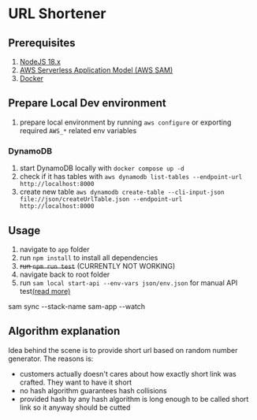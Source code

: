 # URL Shortener

## Prerequisites
1. [NodeJS 18.x](https://nodejs.org/en/download/package-manager)
1. [AWS Serverless Application Model (AWS SAM)](https://docs.aws.amazon.com/serverless-application-model/latest/developerguide/what-is-sam.html)
1. [Docker](https://docs.docker.com/get-docker/)

## Prepare Local Dev environment
1. prepare local environment by running `aws configure` or exporting required `AWS_*` related env variables

### DynamoDB
1. start DynamoDB locally with `docker compose up -d`
1. check if it has tables with `aws dynamodb list-tables --endpoint-url http://localhost:8000`
1. create new table `aws dynamodb create-table --cli-input-json file://json/createUrlTable.json --endpoint-url http://localhost:8000`


## Usage
1. navigate to `app` folder
1. run `npm install` to install all dependencies
1. ~~run `npm run test`~~ (CURRENTLY NOT WORKING)
1. navigate back to root folder
1. run `sam local start-api --env-vars json/env.json` for manual API test[(read more)](https://docs.aws.amazon.com/serverless-application-model/latest/developerguide/sam-cli-command-reference-sam-local-start-api.html)

sam sync --stack-name sam-app --watch


## Algorithm explanation
Idea behind the scene is to provide short url based on random number generator. The reasons is:
- customers actually doesn't cares about how exactly short link was crafted. They want to have it short
- no hash algorithm guarantees hash collisions
- provided hash by any hash algorithm is long enough to be called short link so it anyway should be cutted